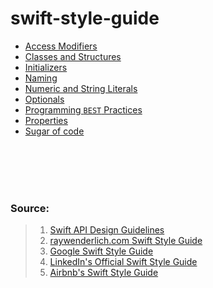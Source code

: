 # swift-style-guide

* [Access Modifiers](Access%20Modifiers.md)
* [Classes and Structures](Classes%20and%20Structures.md)
* [Initializers](Initializers.md)
* [Naming](Naming.md)
* [Numeric and String Literals](Numeric%20and%20String%20Literals.md)
* [Optionals](Optionals.md)
* [Programming `BEST` Practices](Programming%20Practices.md)
* [Properties](Properties.md)
* [Sugar of code](Sugar%20of%20code.md)



<br>
<br>
<br>
<br>

### Source:

> 1. [Swift API Design Guidelines](https://swift.org/documentation/api-design-guidelines/)
> 2. [raywenderlich.com Swift Style Guide](https://github.com/raywenderlich/swift-style-guide)
> 3. [Google Swift Style Guide](https://google.github.io/swift/)
> 4. [LinkedIn's Official Swift Style Guide](https://github.com/linkedin/swift-style-guide)
> 5. [Airbnb's Swift Style Guide](https://github.com/airbnb/swift)
